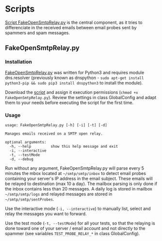 # Scripts

[Script FakeOpenSmtpRelay.py](FakeOpenSmtpRelay.py) is the central component, as it tries to differenciate in the received emails between email probes sent by spammers and spam messages.


## FakeOpenSmtpRelay.py

### Installation
[FakeOpenSmtpRelay.py](FakeOpenSmtpRelay.py) was written for Python3 and requires module dns.resolver (previously known as dnspython - ```sudo apt-get install python3-pip && sudo pip3 install dnspython3``` to install the module).

Download the [script](FakeOpenSmtpRelay.py) and assign it execution permissions (```chmod +x FakeOpenSmtpRelay.py```). Review the settings in class GlobalConfig and adapt them to your needs before executing the script for the first time.


### Usage
```
usage: FakeOpenSmtpRelay.py [-h] [-i] [-t] [-d]

Manages emails received on a SMTP open relay.

optional arguments:
  -h, --help         show this help message and exit
  -i, --interactive
  -t, --testMode
  -d, --debug
```  

Run without any argument, FakeOpenSmtpRelay.py will parse every 5 minutes the mbox located at ```~/smtp/smtp/inbox``` to detect email probes containing your server's IP address in the email subject. These emails will be relayed to destination (max 10 a day). The mailbox parsing is only done if the inbox contains less than 20 messages. A daily log is stored in mailbox ```~/smtp/smtp/logs``` and relayed messages are stored in ```~/smtp/smtp/sentProbes```.

Use the interactive mode (```-i, --interactive```) to manually list, select and relay the messages you want to forward.

Use the test mode (```-t, --testMode```) for all your tests, so that the relaying is done toward one of your server / email account and not directly to the spammer (see variables ```TEST_PROBE_RELAY_*``` in class GlobalConfig).
